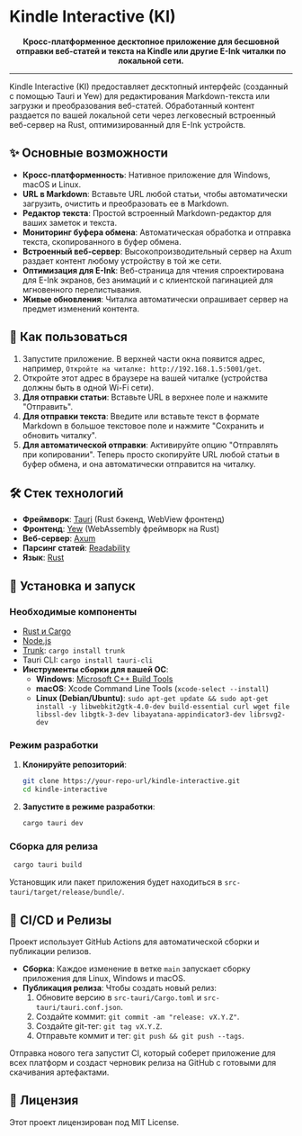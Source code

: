# Kindle Interactive (KI)

<div align="center">
  <p><strong>Кросс-платформенное десктопное приложение для бесшовной отправки веб-статей и текста на Kindle или другие E-Ink читалки по локальной сети.</strong></p>
</div>

---

Kindle Interactive (KI) предоставляет десктопный интерфейс (созданный с помощью Tauri и Yew) для редактирования Markdown-текста или загрузки и преобразования веб-статей. Обработанный контент раздается по вашей локальной сети через легковесный встроенный веб-сервер на Rust, оптимизированный для E-Ink устройств.

## ✨ Основные возможности

- **Кросс-платформенность**: Нативное приложение для Windows, macOS и Linux.
- **URL в Markdown**: Вставьте URL любой статьи, чтобы автоматически загрузить, очистить и преобразовать ее в Markdown.
- **Редактор текста**: Простой встроенный Markdown-редактор для ваших заметок и текста.
- **Мониторинг буфера обмена**: Автоматическая обработка и отправка текста, скопированного в буфер обмена.
- **Встроенный веб-сервер**: Высокопроизводительный сервер на Axum раздает контент любому устройству в той же сети.
- **Оптимизация для E-Ink**: Веб-страница для чтения спроектирована для E-Ink экранов, без анимаций и с клиентской пагинацией для мгновенного перелистывания.
- **Живые обновления**: Читалка автоматически опрашивает сервер на предмет изменений контента.

## 🔧 Как пользоваться

1.  Запустите приложение. В верхней части окна появится адрес, например, `Откройте на читалке: http://192.168.1.5:5001/get`.
2.  Откройте этот адрес в браузере на вашей читалке (устройства должны быть в одной Wi-Fi сети).
3.  **Для отправки статьи**: Вставьте URL в верхнее поле и нажмите "Отправить".
4.  **Для отправки текста**: Введите или вставьте текст в формате Markdown в большое текстовое поле и нажмите "Сохранить и обновить читалку".
5.  **Для автоматической отправки**: Активируйте опцию "Отправлять при копировании". Теперь просто скопируйте URL любой статьи в буфер обмена, и она автоматически отправится на читалку.

## 🛠️ Стек технологий

- **Фреймворк**: [Tauri](https://tauri.app/) (Rust бэкенд, WebView фронтенд)
- **Фронтенд**: [Yew](https://yew.rs/) (WebAssembly фреймворк на Rust)
- **Веб-сервер**: [Axum](https://github.com/tokio-rs/axum)
- **Парсинг статей**: [Readability](https://github.com/mozilla/readability)
- **Язык**: [Rust](https://www.rust-lang.org/)

## 🚀 Установка и запуск

### Необходимые компоненты

- [Rust и Cargo](https://www.rust-lang.org/tools/install)
- [Node.js](https://nodejs.org/en/)
- [Trunk](https://trunkrs.dev/#install): `cargo install trunk`
- Tauri CLI: `cargo install tauri-cli`
- **Инструменты сборки для вашей ОС**:
  - **Windows**: [Microsoft C++ Build Tools](https://visualstudio.microsoft.com/visual-cpp-build-tools/)
  - **macOS**: Xcode Command Line Tools (`xcode-select --install`)
  - **Linux (Debian/Ubuntu)**: `sudo apt-get update && sudo apt-get install -y libwebkit2gtk-4.0-dev build-essential curl wget file libssl-dev libgtk-3-dev libayatana-appindicator3-dev librsvg2-dev`

### Режим разработки

1.  **Клонируйте репозиторий**:

    ```sh
    git clone https://your-repo-url/kindle-interactive.git
    cd kindle-interactive
    ```

2.  **Запустите в режиме разработки**:
    ```sh
    cargo tauri dev
    ```

### Сборка для релиза

```sh
 cargo tauri build
```

Установщик или пакет приложения будет находиться в `src-tauri/target/release/bundle/`.

## 🔄 CI/CD и Релизы

Проект использует GitHub Actions для автоматической сборки и публикации релизов.

- **Сборка**: Каждое изменение в ветке `main` запускает сборку приложения для Linux, Windows и macOS.
- **Публикация релиза**: Чтобы создать новый релиз:
  1.  Обновите версию в `src-tauri/Cargo.toml` и `src-tauri/tauri.conf.json`.
  2.  Создайте коммит: `git commit -am "release: vX.Y.Z"`.
  3.  Создайте git-тег: `git tag vX.Y.Z`.
  4.  Отправьте коммит и тег: `git push && git push --tags`.

Отправка нового тега запустит CI, который соберет приложение для всех платформ и создаст черновик релиза на GitHub с готовыми для скачивания артефактами.

## 📄 Лицензия

Этот проект лицензирован под MIT License.
